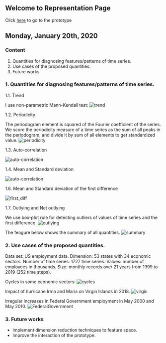 ## Welcome to Representation Page
Click [here](https://idatavisualizationlab.github.io/B/congnostics/layout.html) to go to the prototype

## Monday, January 20th, 2020

### Content
1. Quantities for diagnosing features/patterns of time series.
2. Use cases of the proposed quantities.
3. Future works

### 1. Quantities for diagnosing features/patterns of time series.
1.1. Trend

I use non-parametric Mann-Kendall test:
![trend](Jan_19/trend.png)

1.2. Periodicity

The periodogram element is squared of the Fourier coefficient of the series. We score the periodicity measure of a time series as the sum of all peaks in the periodogram, and divide it by sum of all elements to get standardized value.
![periodicity](Jan_19/periodicity.png)

1.3. Auto-correlation

![auto-correlation](Jan_19/auto_correlation.png)

1.4. Mean and Standard deviation

![auto-correlation](Jan_19/mean_sd.png)

1.6. Mean and Standard deviation of the first difference

![first_diff](Jan_19/Net_mean_sd.png)

1.7. Outlying and Net outlying

We use box-plot rule for detecting outliers of values of time series and the first difference.
![outlying](Jan_19/outliers.png)

The feagure below shows the summary of all quantities.
![summary](Jan_19/example_measures.png)

### 2. Use cases of the proposed quantities.
Data set: US employment data.
Dimension: 53 states with 34 economic sectors.
Number of time series: 1727 time series.
Values: number of employees in thousands.
Size: monthly records over 21 years from 1999 to 2019 (252 time steps).

Cycles in some economic sectors:
![cycles](Jan_19/cycles.png)

Impact of hurricane Irma and Maria on Virgin Islands in 2018.
![virgin](Jan_19/virginIslands.png)

Irregular increases in Federal Government employment in May 2000 and May 2010.
![FederalGovernment](Jan_19/seasonal_AO.png)

### 3. Future works

- Implement dimension reduction techniques to feature space.
- Improve the interaction of the prototype.
